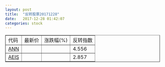 ```yaml
---
layout: post
title:  "反转股票20171228"
date:   2017-12-28 01:42:07
categories: stock
---
```


<script type="text/javascript">
var stockList = []
stockList.push('gb_ann');
stockList.push('gb_aeis');
</script>

<table border="1">
 <tr>
 <td>代码</td>
  <td>最新价</td>
  <td>涨跌幅(%)</td>
 <td>反转指数</td>
</tr>
  <tr id="ann"><td><a href="http://stock.finance.sina.com.cn/usstock/quotes/ANN.html" target="_blank">ANN</a></td><td></td><td></td><td>4.556</td></tr>
  <tr id="aeis"><td><a href="http://stock.finance.sina.com.cn/usstock/quotes/AEIS.html" target="_blank">AEIS</a></td><td></td><td></td><td>2.857</td></tr>
</table>
